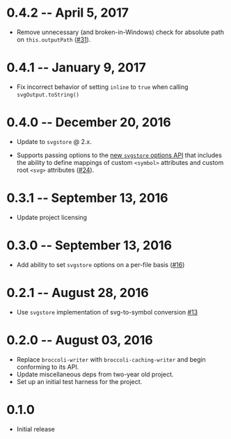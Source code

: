 # 0.4.2 -- April 5, 2017

- Remove unnecessary (and broken-in-Windows) check for absolute path on `this.outputPath` ([#31](https://github.com/svgstore/broccoli-svgstore/pull/31)).


# 0.4.1 -- January 9, 2017

- Fix incorrect behavior of setting `inline` to `true` when calling `svgOutput.toString()`


# 0.4.0 -- December 20, 2016

- Update to `svgstore` @ 2.x.
 + Supports passing options to the [new `svgstore` options API](https://github.com/svgstore/svgstore#options)
 that includes the ability to define mappings of custom `<symbol>`
 attributes and custom root `<svg>` attributes ([#24](https://github.com/svgstore/broccoli-svgstore/pull/24)).


# 0.3.1 -- September 13, 2016
- Update project licensing


# 0.3.0 -- September 13, 2016
- Add ability to set `svgstore` options on a per-file basis ([#16](https://github.com/svgstore/broccoli-svgstore/pull/16))


# 0.2.1 -- August 28, 2016
- Use `svgstore` implementation of svg-to-symbol conversion [#13](https://github.com/svgstore/broccoli-svgstore/pull/13)


# 0.2.0 -- August 03, 2016
- Replace `broccoli-writer` with `broccoli-caching-writer` and begin conforming to its API.
- Update miscellaneous deps from two-year old project.
- Set up an initial test harness for the project.


# 0.1.0
- Initial release
